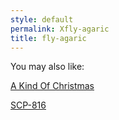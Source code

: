 ```yaml
---
style: default
permalink: Xfly-agaric
title: fly-agaric
---
```

You may also like:

[A Kind Of Christmas](http://scp-wiki.net/a-kind-of-christmas)

[SCP-816](http://scp-wiki.net/scp-816)

